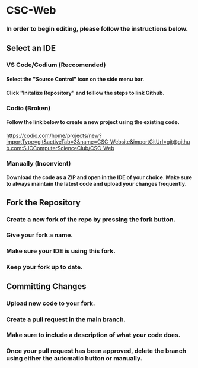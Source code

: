 # CSC-Web
### In order to begin editing, please follow the instructions below.


## Select an IDE
  ### VS Code/Codium (Reccomended)
  #### Select the "Source Control" icon on the side menu bar.
  #### Click "Initalize Repository" and folllow the steps to link Github.
  
  ### Codio (Broken)
  #### Follow the link below to create a new project using the existing code.
  https://codio.com/home/projects/new?importType=git&activeTab=3&name=CSC_Website&importGitUrl=git@github.com:SJCComputerScienceClub/CSC-Web

  ### Manually (Inconvient)
  #### Download the code as a ZIP and open in the IDE of your choice. Make sure to always maintain the latest code and upload your changes frequently.


## Fork the Repository
  ### Create a new fork of the repo by pressing the fork button.
  ### Give your fork a name.
  ### Make sure your IDE is using this fork.
  ### Keep your fork up to date.


## Committing Changes
  ### Upload new code to your fork.
  ### Create a pull request in the main branch.
  ### Make sure to include a description of what your code does.
  ### Once your pull request has been approved, delete the branch using either the automatic button or manually.
